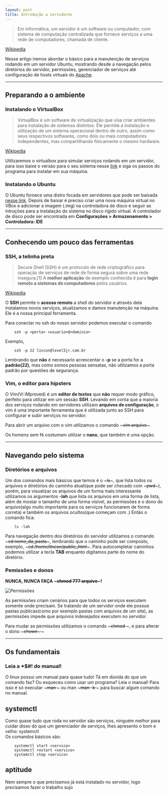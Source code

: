 ```yaml
---
layout: post
title: Introdução a servidores
---
```

> Em informática, um servidor é um software ou computador, com sistema de computação centralizada que fornece serviços a uma rede de computadores, chamada de cliente.

[Wikipedia](https://pt.wikipedia.org/wiki/VirtualBox)

Nesse artigo iremos abordar o básico para a manutenção de serviços rodando em um servidor Ubuntu, mostrando desde a navegação pelos diretórios do servidor, permissões, gerenciador de serviços até configuração de hosts virtuais do [Apache](https://pt.wikipedia.org/wiki/Servidor_Apache).

---
## Preparando a o ambiente

### Instalando o VirtualBox
> VirtualBox é um software de virtualização que visa criar ambientes para instalação de sistemas distintos. Ele permite a instalação e utilização de um sistema operacional dentro de outro, assim como seus respectivos softwares, como dois ou mais computadores independentes, mas compartilhando fisicamente o mesmo hardware.

[Wikipedia](https://pt.wikipedia.org/wiki/VirtualBox)


Utilizaremos o virtualbox para simular serviços rodando em um servidor, para isso baixe o versão para o seu sistema nesse [link](https://www.virtualbox.org/wiki/Downloads) e siga os passos do programa para instalar em sua máquina.

### Instalando o Ubuntu
O Ubuntu fornece uma distro focada em servidores que pode ser baixada [nesse link](https://www.ubuntu.com/download/server).
Depois de baixar é preciso criar uma nova máquina virtual no VBox e adicionar a imagem (.img) na controladora de disco e seguir as intruções para a instalação do sistema no disco rígido virtual.
A controlador de disco pode ser encontrada em **Configurações > Armazenamento > Controladora: IDE**

----
## Conhecendo um pouco das ferramentas

### SSH, a telinha preta
> Secure Shell (SSH) é um protocolo de rede criptográfico para operação de serviços de rede de forma segura sobre uma rede insegura.[1] A **melhor aplicação** de exemplo conhecida é para **login remoto a sistemas de computadores** pelos usuários.

[Wikipedia](https://pt.wikipedia.org/wiki/Secure_Shell)

O **SSH** permite o **acesso remoto** a shell do servidor e através dela instalamos novos serviços, atualizamos e damos manutenção na máquina. Ele é a nossa principal ferramenta.

Para conectar no ssh do nosso servidor podemos executar o comando
~~~
	ssh -p <porta> <usuario>@<dominio>
~~~
Exemplo,
~~~
	ssh -p 22 lincon@level5jr.com.br
~~~  
Lembrando que **não** é necessario acrescentar o __-p__ se a porta for a **padrão(22)**, mas como somos pessoas sensatas, não utilizamos a porta padrão por questões de segurança.

### Vim, o editor para hipsters

O Vim(Vi iMproved) é um **editor de textos** que **não** requer modo gráfico, perfeito para utilizar em um sessão **SSH**. Levando em conta que a maioria dos serviços rodando em servidores utilizam **arquivos de configuração**, o vim é uma importante ferramenta que é utilizada junto ao SSH para configurar e subir serviços no servidor.

Para abrir um arquivo com o vim utilizamos o comando ~~~vim arquivo~~~.  

Os homens sem fé costumam utilizar o **nano**, que também é uma opção.

----
## Navegando pelo sistema
### Diretórios e arquivos

Um dos comandos mais básicos que temos é o ~~~ls~~~, que lista todos os arquivos e diretórios do caminho atual(que pode ser checado com ~~~pwd~~~), porém, para visualizar os arquivos de um forma mais interessante utilizamos os argumentos __-lah__ que lista os arquivos em uma forma de lista, além de mostar o tamanho de uma forma visível, as permissões e o dono do arquivo(algo muito importante para os serviços funcionarem de forma correta) e também os arquivos ocultos(que começam com .) Então o comando fica: 
~~~
	ls -lah
~~~  
Para navegação dentro dos diretórios do servidor utilizamos o comando ~~~cd nome_da_pasta~~~, lembrando que o caminho pode ser composto, exemplo, ~~~cd /home/lincon/public_html~~~. Para autocompletar caminhos podemos utilizar a tecla **TAB** enquanto digitamos parte do nome do diretório. 

### Pemissões e donos
**NUNCA, NUNCA FAÇA ~~~chmod 777 arquivo~~~!**  

![Permissões](http://photos1.blogger.com/blogger/862/3613/1600/perm.png)  

As permissões criam cenários para que todos os serviços executem somente onde precisam. Se tratando de um servidor onde ele possue pastas publicas(como por exemplo pastas com arquivos de um site), as permissões impede que arquivos indesejados executem no servidor. 

Para mudar as permissões utilizamos o comando ~~~chmod <permissoes> <arquivo>~~~, e para alterar o dono ~~~chown <usuario>.<grupo> <arquivo>~~~ 

----
## Os fundamentais
### Leia a *$#! do manual!

O linux possui um manual para quase tudo! Tá em dúvida do que um comando faz? Ou esqueceu como usar um programa? Leia o manual! Para isso é só executar ~~~man <comando>~~~ ou man ~~~man -k <comando>~~~ para buscar algum comando no manual.

## systemctl

Como quase tudo que roda no servidor são serviços, ninguém melhor para cuidar disso do que um gerenciador de serviços, lhes apresento o bom e velho: systemctl  
Os comandos básicos são:  
~~~
	systemctl start <servico>
	systemctl restart <servico>
	systemctl stop <servico>
~~~

## aptitude

Nem sempre o que precisamos já está instalado no servidor, logo precisamos fazer o trabalho sujo

